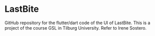 # LastBite
GitHub repository for the flutter/dart code of the UI of LastBite. This is a project of the course GSL in Tilburg University. Refer to Irene Sostero.
